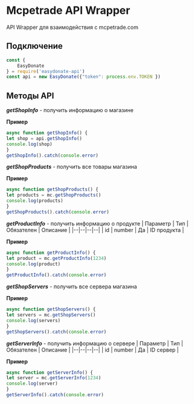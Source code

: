 # Mcpetrade API Wrapper
API Wrapper для взаимодействия с mcpetrade.com
## Подключение

``` js
const {
    EasyDonate
} = require('easydonate-api')
const api = new EasyDonate({"token": process.env.TOKEN })
```

## Методы API
***getShopInfo*** - получить информацию о магазине

**Пример**
``` js
async function getShopInfo() {
let shop = api.getShopInfo() 
console.log(shop)
}
getShopInfo().catch(console.error)
```

***getShopProducts*** - получить все товары магазина

**Пример**
``` js
async function getShopProducts() {
let products = mc.getShopProducts() 
console.log(products)
}
getShopProducts().catch(console.error)
```

***getProductInfo*** - получить информацию о продукте
| Параметр | Тип | Обязателен | Описание |
|--|--|--|--|
| id | number | Да | ID продукта |

**Пример**
``` js
async function getProductInfo() {
let product = mc.getProductInfo(1234) 
console.log(product)
}
getProductInfo().catch(console.error)
```

***getShopServers*** - получить все сервера магазина

**Пример**
``` js
async function getShopServers() {
let servers = mc.getShopServers() 
console.log(servers)
}
getShopServers().catch(console.error)
```

***getServerInfo*** - получить информацию о сервере
| Параметр | Тип | Обязателен | Описание |
|--|--|--|--|
| id | number | Да | ID сервер |

**Пример**
``` js
async function getServerInfo() {
let server = mc.getServerInfo(1234) 
console.log(server)
}
getServerInfo().catch(console.error)
```


